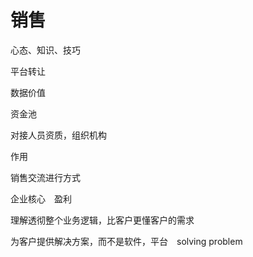 # 销售

心态、知识、技巧

平台转让

数据价值

资金池

对接人员资质，组织机构

作用

销售交流进行方式

企业核心　盈利

理解透彻整个业务逻辑，比客户更懂客户的需求

为客户提供解决方案，而不是软件，平台　solving problem